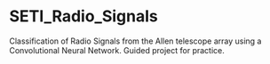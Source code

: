 # SETI_Radio_Signals
Classification of Radio Signals from the Allen telescope array using a Convolutional Neural Network.
Guided project for practice.
